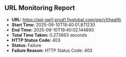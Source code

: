 ## URL Monitoring Report

- **URL:** https://api-gw1-prod1.fisglobal.com/gw/v1/health
- **Start Time:** 2025-09-10T19:40:01.871230
- **End Time:** 2025-09-10T19:40:02.144893
- **Total Time Taken:** 0.273663 seconds
- **HTTP Status Code:** 403
- **Status:** Failure
- **Failure Reason:** HTTP Status Code: 403
